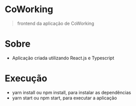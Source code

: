 # CoWorking
> frontend da aplicação de CoWorking
# Sobre
- Aplicação criada utilizando React.js e Typescript

# Execução
- yarn install ou npm install, para instalar as dependências
- yarn start ou npm start, para executar a aplicação

